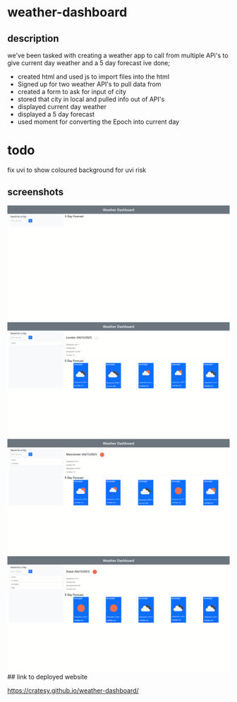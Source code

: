 # weather-dashboard

## description

we've been tasked with creating a weather app to call from multiple APi's to give current day weather and a 5 day forecast ive done;

- created html and used js to import files into the html
- Signed up for two weather API's to pull data from
- created a form to ask for input of city
- stored that city in local and pulled info out of API's
- displayed current day weather
- displayed a 5 day forecast
- used moment for converting the Epoch into current day

# todo

fix uvi to show coloured background for uvi risk

## screenshots

<img src="assets\images\weather 1.jpg" alt="showing blank weather app website">
<img src="assets\images\weather 2.jpg" alt="showing london weather current & 5 day forecast">
<img src="assets\images\weather 3.jpg" alt="showing manchester weather current & 5 day forecast">
<img src="assets\images\weather 4.jpg" alt="showing dubai weather current & 5 day forecast">
## link to deployed website

https://cratesy.github.io/weather-dashboard/
